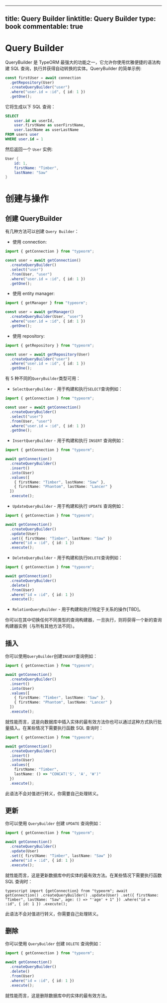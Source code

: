 
---
title: Query Builder
linktitle: Query Builder
type: book
commentable: true
---

# Query Builder

QueryBuilder 是 TypeORM 最强大的功能之一，它允许你使用优雅便捷的语法构建 SQL 查询，执行并获得自动转换的实体。QueryBuilder 的简单示例:

```ts
const firstUser = await connection
  .getRepository(User)
  .createQueryBuilder("user")
  .where("user.id = :id", { id: 1 })
  .getOne();
```

它将生成以下 SQL 查询：

```sql
SELECT
    user.id as userId,
    user.firstName as userFirstName,
    user.lastName as userLastName
FROM users user
WHERE user.id = 1
```

然后返回一个 `User` 实例:

```s
User {
    id: 1,
    firstName: "Timber",
    lastName: "Saw"
}
```

# 创建与操作

## 创建 QueryBuilder

有几种方法可以创建 `Query Builder`：

- 使用 connection:

```typescript
import { getConnection } from "typeorm";

const user = await getConnection()
  .createQueryBuilder()
  .select("user")
  .from(User, "user")
  .where("user.id = :id", { id: 1 })
  .getOne();
```

- 使用 entity manager:

```typescript
import { getManager } from "typeorm";

const user = await getManager()
  .createQueryBuilder(User, "user")
  .where("user.id = :id", { id: 1 })
  .getOne();
```

- 使用 repository:

```typescript
import { getRepository } from "typeorm";

const user = await getRepository(User)
  .createQueryBuilder("user")
  .where("user.id = :id", { id: 1 })
  .getOne();
```

有 5 种不同的`QueryBuilder`类型可用：

- `SelectQueryBuilder` - 用于构建和执行`SELECT`查询例如：

```typescript
import { getConnection } from "typeorm";

const user = await getConnection()
  .createQueryBuilder()
  .select("user")
  .from(User, "user")
  .where("user.id = :id", { id: 1 })
  .getOne();
```

- `InsertQueryBuilder` - 用于构建和执行 `INSERT` 查询例如：

```typescript
import { getConnection } from "typeorm";

await getConnection()
  .createQueryBuilder()
  .insert()
  .into(User)
  .values([
    { firstName: "Timber", lastName: "Saw" },
    { firstName: "Phantom", lastName: "Lancer" }
  ])
  .execute();
```

- `UpdateQueryBuilder` - 用于构建和执行 `UPDATE` 查询例如：

```typescript
import { getConnection } from "typeorm";

await getConnection()
  .createQueryBuilder()
  .update(User)
  .set({ firstName: "Timber", lastName: "Saw" })
  .where("id = :id", { id: 1 })
  .execute();
```

- `DeleteQueryBuilder` - 用于构建和执行`DELETE`查询例如：

```typescript
import { getConnection } from "typeorm";

await getConnection()
  .createQueryBuilder()
  .delete()
  .from(User)
  .where("id = :id", { id: 1 })
  .execute();
```

- `RelationQueryBuilder` - 用于构建和执行特定于关系的操作[TBD]。

你可以在其中切换任何不同类型的查询构建器，一旦执行，则将获得一个新的查询构建器实例（与所有其他方法不同）。

## 插入

你可以使用`QueryBuilder`创建`INSERT`查询例如：

```typescript
import { getConnection } from "typeorm";

await getConnection()
  .createQueryBuilder()
  .insert()
  .into(User)
  .values([
    { firstName: "Timber", lastName: "Saw" },
    { firstName: "Phantom", lastName: "Lancer" }
  ])
  .execute();
```

就性能而言，这是向数据库中插入实体的最有效方法你也可以通过这种方式执行批量插入。在某些情况下需要执行函数 SQL 查询时：

```typescript
import { getConnection } from "typeorm";

await getConnection()
  .createQueryBuilder()
  .insert()
  .into(User)
  .values({
    firstName: "Timber",
    lastName: () => "CONCAT('S', 'A', 'W')"
  })
  .execute();
```

此语法不会对值进行转义，你需要自己处理转义。

## 更新

你可以使用 `QueryBuilder` 创建 `UPDATE` 查询例如：

```typescript
import { getConnection } from "typeorm";

await getConnection()
  .createQueryBuilder()
  .update(User)
  .set({ firstName: "Timber", lastName: "Saw" })
  .where("id = :id", { id: 1 })
  .execute();
```

就性能而言，这是更新数据库中的实体的最有效方法。在某些情况下需要执行函数 SQL 查询时：

```
typescript import {getConnection} from "typeorm"; await getConnection() .createQueryBuilder() .update(User) .set({ firstName: "Timber", lastName: "Saw", age: () => "'age' + 1" }) .where("id = :id", { id: 1 }) .execute();
```

此语法不会对值进行转义，你需要自己处理转义。

## 删除

你可以使用 `QueryBuilder` 创建 `DELETE` 查询例如：

```typescript
import { getConnection } from "typeorm";

await getConnection()
  .createQueryBuilder()
  .delete()
  .from(User)
  .where("id = :id", { id: 1 })
  .execute();
```

就性能而言，这是删除数据库中的实体的最有效方法。

    